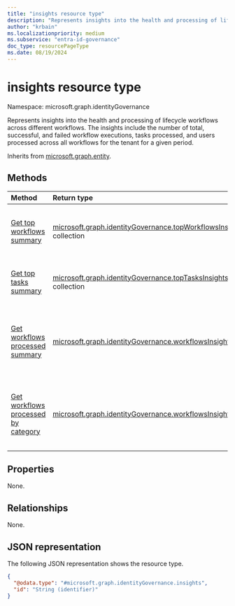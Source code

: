 ```yaml
---
title: "insights resource type"
description: "Represents insights into the health and processing of lifecycle workflows across different workflows."
author: "krbain"
ms.localizationpriority: medium
ms.subservice: "entra-id-governance"
doc_type: resourcePageType
ms.date: 08/19/2024
---
```


# insights resource type

Namespace: microsoft.graph.identityGovernance

Represents insights into the health and processing of lifecycle workflows across different workflows. The insights include the number of total, successful, and failed workflow executions, tasks processed, and users processed across all workflows for the tenant for a given period.

Inherits from [microsoft.graph.entity](../resources/entity.md).

## Methods

|Method|Return type|Description|
|:---|:---|:---|
|[Get top workflows summary](../api/identitygovernance-insights-topworkflowsprocessedsummary.md)|[microsoft.graph.identityGovernance.topWorkflowsInsightsSummary](../resources/identitygovernance-topworkflowsinsightssummary.md) collection|Summarizes the top runs for workflows for a given data range.|
|[Get top tasks summary](../api/identitygovernance-insights-toptasksprocessedsummary.md)|[microsoft.graph.identityGovernance.topTasksInsightsSummary](../resources/identitygovernance-toptasksinsightssummary.md) collection|Summarizes the top runs for tasks for a given data range.|
|[Get workflows processed summary](../api/identitygovernance-insights-workflowsprocessedsummary.md)|[microsoft.graph.identityGovernance.workflowsInsightsSummary](../resources/identitygovernance-workflowsinsightssummary.md)|Summarizes the workflows, users, and tasks processed for a given date range.|
|[Get workflows processed by category](../api/identitygovernance-insights-workflowsprocessedbycategory.md)|[microsoft.graph.identityGovernance.workflowsInsightsByCategory](../resources/identitygovernance-workflowsinsightsbycategory.md)|Summarizes workflow processing for each workflow category for a given date range.|

## Properties

None. 

## Relationships

None.

## JSON representation

The following JSON representation shows the resource type.
<!-- {
  "blockType": "resource",
  "keyProperty": "id",
  "@odata.type": "microsoft.graph.identityGovernance.insights",
  "baseType": "microsoft.graph.entity",
  "openType": false
}
-->
``` json
{
  "@odata.type": "#microsoft.graph.identityGovernance.insights",
  "id": "String (identifier)"
}
```
